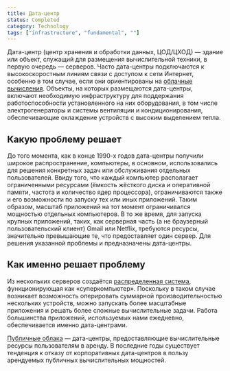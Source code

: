 ```yaml
---
title: Дата-центр
status: Completed
category: Technology
tags: ["infrastructure", "fundamental", ""]
---
```


Дата-центр (центр хранения и обработки данных, ЦОД/ЦХОД) — здание или объект, служащий для размещения вычислительной техники, в первую очередь — серверов.
Часто дата-центры подключаются к высокоскоростным линиям связи с доступом к сети Интернет, особенно в том случае, если они ориентированы на [облачные вычисления](/ru/cloud-computing/).
Объекты, на которых размещаются дата-центры, включают необходимую инфраструктуру для поддержания работоспособности установленного на них оборудования, в том числе электрогенераторы и 
системы вентиляции и кондиционирования, обеспечивающие охлаждение устройств с высоким выделением тепла.

## Какую проблему решает

До того момента, как в конце 1990-х годов дата-центры получили широкое распространение, компьютеры, в основном, использовались для решения конкретных задач или обслуживания отдельных пользователей.
Ввиду того, что каждый компьютер располагает ограниченными ресурсами (ёмкость жёсткого диска и оперативной памяти, частота и количество ядер процессора), ограничиваются также и его возможности 
по запуску тех или иных приложений.
Таким образом, масштаб приложений на тот момент ограничивался мощностью отдельных компьютеров.
В то же время, для запуска крупных приложений, таких, как серверная часть (а не браузерный пользовательский клиент) Gmail или Netflix, требуются ресурсы, значительно превышающие те, 
что предоставляет один сервер.
Для решения указанной проблемы и предназначены дата-центры.

## Как именно решает проблему

Из нескольких серверов создаётся [распределенная система](/distributed-systems/), функционирующая как «суперкомпьютер».
Поскольку в таком случае возникает возможность оперировать суммарной производительностью нескольких устройств, можно запускать более масштабные приложения и решать 
более сложные вычислительные задачи.
Работа большинства приложений, используемых нами ежедневно, обеспечивается именно дата-центрами.

[Публичные облака](/ru/cloud-computing/) — дата-центры, предоставляющие вычислительные ресурсы пользователям в аренду.
В последние годы существует тенденция к отказу от корпоративных дата-центров в пользу арендуемых публичных вычислительных мощностей.
